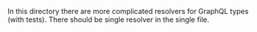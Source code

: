 In this directory there are more complicated resolvers for GraphQL types (with tests). There should be single resolver in the single file.
